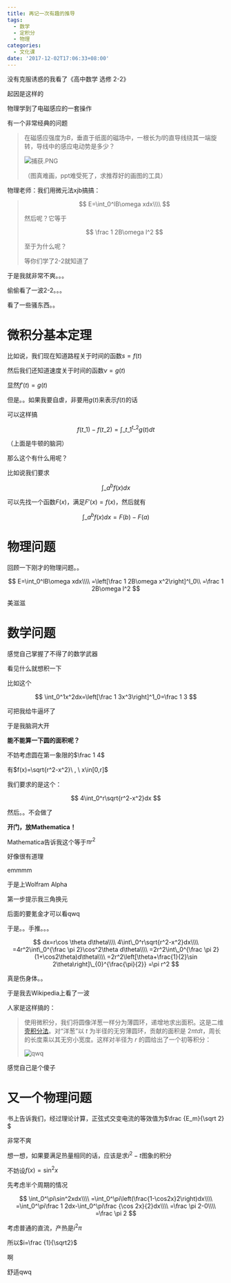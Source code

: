 ```yaml
---
title: 再记一次有趣的推导
tags:
  - 数学
  - 定积分
  - 物理
categories:
  - 文化课
date: '2017-12-02T17:06:33+08:00'
---
```


没有克服诱惑的我看了《高中数学 选修 2-2》

<!--more-->

起因是这样的

物理学到了电磁感应的一套操作

有一个非常经典的问题

> 在磁感应强度为$B$，垂直于纸面的磁场中，一根长为$l$的直导线绕其一端旋转，导线中的感应电动势是多少？
>
> ![捕获.PNG](https://i.loli.net/2017/12/02/5a22a4cb31abf.png)
>
> （图真难画，ppt难受死了，求推荐好的画图的工具）

物理老师：我们用微元法xjb搞搞：

> $$
> E=\int_0^lB\omega xdx\\\\
> $$
>
> 然后呢？它等于
>
> $$
> \frac 1 2B\omega l^2
> $$
>
> 至于为什么呢？
>
> 等你们学了2-2就知道了

于是我就非常不爽。。。

偷偷看了一波2-2。。。

看了一些骚东西。。

# 微积分基本定理

比如说，我们现在知道路程关于时间的函数$s=f(t)$

然后我们还知道速度关于时间的函数$v=g(t)$

显然$f'(t)=g(t)$

但是。。如果我要自虐，非要用$g(t)$来表示$f(t)$的话

可以这样搞

$$
f(t\_1)-f(t\_2)=\int\_{t\_1}^{t\_2}g(t)dt
$$

（上面是牛顿的脑洞）

那么这个有什么用呢？

比如说我们要求

$$
\int\_{a}^{b}f(x)dx
$$

可以先找一个函数$F(x)$，满足$F'(x)=f(x)$，然后就有

$$
\int\_{a}^{b}f(x)dx=F(b)-F(a)
$$

# 物理问题

回顾一下刚才的物理问题。。

$$
E=\int_0^lB\omega xdx\\\\
=\left[\frac 1 2B\omega x^2\right]^l_0\\
=\frac 1 2B\omega l^2
$$

美滋滋

# 数学问题

感觉自己掌握了不得了的数学武器

看见什么就想积一下

比如这个

$$
\int_0^1x^2dx=\left[\frac 1 3x^3\right]^1_0=\frac 1 3
$$

可把我给牛逼坏了

于是我脑洞大开

**能不能算一下圆的面积呢？**

不妨考虑圆在第一象限的$\frac 1 4$

有$f(x)=\sqrt{r^2-x^2}\ , \ x\in[0,r]$

我们要求的是这个：

$$
4\int_0^r\sqrt{r^2-x^2}dx
$$

然后。。不会做了

**开门，放Mathematica！**

Mathematica告诉我这个等于$\pi r^2$

好像很有道理

emmmm

于是上Wolfram Alpha

第一步提示我三角换元

后面的要氪金才可以看qwq

于是。。手推。。。

$$
dx=r\cos \theta d\theta\\\\
4\int\_0^r\sqrt{r^2-x^2}dx\\\\
=4r^2\int\_0^{\frac \pi 2}\cos^2\theta d\theta\\\\
=2r^2\int\_0^{\frac \pi 2}(1+\cos2\theta)d\theta\\\\
=2r^2\left[\theta+\frac{1}{2}\sin 2\theta\right]\_{0}^{\frac{\pi}{2}}
=\pi r^2
$$

真是伤身体。。

于是我去Wikipedia上看了一波

人家是这样搞的：

> 使用微积分，我们将圆像洋葱一样分为薄圆环，递增地求出面积。这是二维[壳积分法](https://zh.wikipedia.org/w/index.php?title=%E5%A3%B3%E7%A7%AF%E5%88%86%E6%B3%95&action=edit&redlink=1)。对“洋葱”以 $t$ 为半径的无穷薄圆环，贡献的面积是 $2πtdt$，周长的长度乘以其无穷小宽度。这样对半径为 $r$ 的圆给出了一个初等积分：
>
> ![qwq](https://wikimedia.org/api/rest_v1/media/math/render/svg/7732a8e7d081596042d1a4f09556b2ad246bfbfd)

感觉自己是个傻子

# 又一个物理问题

书上告诉我们，经过理论计算，正弦式交变电流的等效值为$\frac {E_m}{\sqrt 2} $

非常不爽

想一想，如果要满足热量相同的话，应该是求$i^2-t$图象的积分

不妨设$f(x)=\sin^2x$

先考虑半个周期的情况

$$
\int_0^\pi\sin^2xdx\\\\
=\int_0^\pi\left(\frac{1-\cos2x}2\right)dx\\\\
=\int_0^\pi\frac 1 2dx-\int_0^\pi\frac {\cos 2x}{2}dx\\\\
=\frac \pi 2-0\\\\
=\frac \pi 2
$$

考虑普通的直流，产热是$i^2\pi$

所以$i=\frac {1}{\sqrt2}$

啊

舒适qwq
